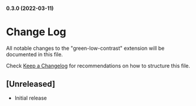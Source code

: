 #### 0.3.0 (2022-03-11)

# Change Log

All notable changes to the "green-low-contrast" extension will be documented in this file.

Check [Keep a Changelog](http://keepachangelog.com/) for recommendations on how to structure this file.

## [Unreleased]

- Initial release
